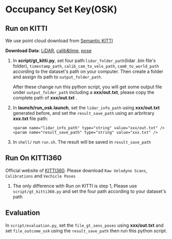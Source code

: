 # Occupancy Set Key(OSK)

## Run on KITTI

We use point cloud download from [Semantic KITTI](http://www.semantic-kitti.org/dataset.html)

**Download Data**: [LiDAR](http://www.cvlibs.net/download.php?file=data_odometry_velodyne.zip), [calib&time](http://www.cvlibs.net/download.php?file=data_odometry_calib.zip), [pose](http://www.semantic-kitti.org/assets/data_odometry_labels.zip)

1. In **script/gt_kitti.py**, set four path:`lidar_folder_path`(lidar .bin file's folder), `timestamp_path`, `calib_cam_to_velo_path`, `cam0_to_world_path` according to the dataset's path on your computer. Then create a folder and assign its path to `output_folder_path`. 

   After these change run this python script, you will get some output file under `output_folder_path` including a **xxx/out.txt**, please copy the complete path of **xxx/out.txt** .

2. In **launch/run_osk.launch**, set the `lidar_info_path` using **xxx/out.txt**  generated before, and set the `result_save_path` using an arbritrary  **xxx.txt** file path:

   ```
   <param name="lidar_info_path" type="string" value="xxx/out.txt" />
   <param name="result_save_path" type="string" value="xxx.txt" />
   ```

3. In `shell/` run `run.sh`. The result will be saved in `result_save_path`

## Run On KITTI360

Official website of [KITTI360](https://www.cvlibs.net/datasets/kitti-360/). Please download `Raw Velodyne Scans`, `Calibrations` and `Vechicle Poses`

1. The only difference with Run on KITTI is step 1, Please use `script/gt_kitti360.py` and set the four path according to your dataset's path

## Evaluation

In `script/evaluation.py`, set the `file_gt_sens_poses` using **xxx/out.txt** and set `file_outcome_osk` using the `result_save_path` then run this python script.